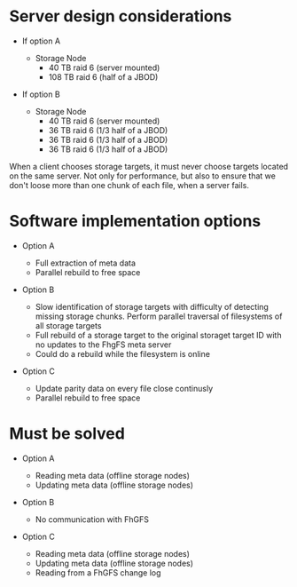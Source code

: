 # Server design considerations

- If option A
  - Storage Node
    - 40 TB raid 6 (server mounted)
    - 108 TB raid 6 (half of a JBOD)

- If option B
  - Storage Node
    - 40 TB raid 6 (server mounted)
    - 36 TB raid 6 (1/3 half of a JBOD)
    - 36 TB raid 6 (1/3 half of a JBOD)
    - 36 TB raid 6 (1/3 half of a JBOD)
  
When a client chooses storage targets, it must never choose targets located on the same server. Not only for performance, but also to ensure that we don't loose more than one chunk of each file, when a server fails.

# Software implementation options

- Option A
  - Full extraction of meta data
  - Parallel rebuild to free space

- Option B
  - Slow identification of storage targets with difficulty of detecting missing storage chunks.
    Perform parallel traversal of filesystems of all storage targets
  - Full rebuild of a storage target to the original storaget target ID with no updates to the FhgFS meta server
  - Could do a rebuild while the filesystem is online

- Option C
  - Update parity data on every file close continusly
  - Parallel rebuild to free space
  
# Must be solved

- Option A
  - Reading meta data (offline storage nodes)
  - Updating meta data (offline storage nodes)

- Option B
  - No communication with FhGFS
  
- Option C
  - Reading meta data (offline storage nodes)
  - Updating meta data (offline storage nodes)
  - Reading from a FhGFS change log

